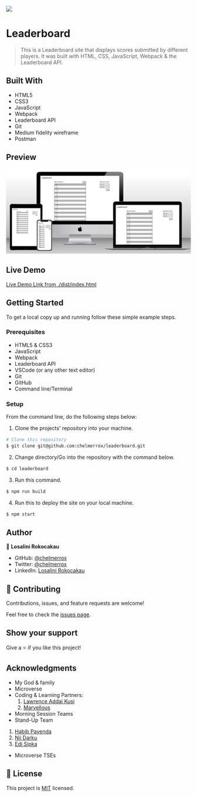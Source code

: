![](https://img.shields.io/badge/Microverse-blueviolet)

# Leaderboard

> This is a Leaderboard site that displays scores submitted by different players. It was built with HTML, CSS, JavaScript, Webpack &amp; the Leaderboard API.

## Built With

- HTML5
- CSS3
- JavaScript
- Webpack
- Leaderboard API
- Git
- Medium fidelity wireframe
- Postman

## Preview

![Website preview](./preview.png)

## Live Demo

[Live Demo Link from ./dist/index.html](https://raw.githack.com/chelmerrox/leaderboard/use-leaderboard-api/dist/index.html)

## Getting Started

To get a local copy up and running follow these simple example steps.

### Prerequisites

- HTML5 & CSS3 
- JavaScript
- Webpack
- Leaderboard API
- VSCode (or any other text editor)
- Git
- GitHub
- Command line/Terminal

### Setup

From the command line, do the following steps below:

1. Clone the projects' repository into your machine.

```bash
# Clone this repository
$ git clone git@github.com:chelmerrox/leaderboard.git

```
2. Change directory/Go into the repository with the command below.

```bash
$ cd leaderboard

```

3. Run this command.

```bash
$ npm run build

```

4. Run this to deploy the site on your local machine.

```bash
$ npm start

```

## Author

👤 **Losalini Rokocakau**

- GitHub: [@chelmerrox](https://github.com/chelmerrox)
- Twitter: [@chelmerrox](https://twitter.com/chelmerrox)
- LinkedIn: [Losalini Rokocakau](https://linkedin.com/in/losalini-rokocakau)

## 🤝 Contributing

Contributions, issues, and feature requests are welcome!

Feel free to check the [issues page](https://github.com/chelmerrox/leaderboard/issues).

## Show your support

Give a ⭐️ if you like this project!

## Acknowledgments

- My God & family
- Microverse
- Coding & Learning Partners: 
  1. [Lawrence Addai Kusi](https://github.com/kusiLaw) 
  2. [Marvellous](https://github.com/Tommymarvel) 
- Morning Session Teams
- Stand-Up Team
 1. [Habib Payenda](https://github.com/HabibPayenda) 
 2. [Nii Darku](https://github.com/niicode) 
 3. [Edi Sipka](https://github.com/edi-sipka) 
- Microverse TSEs

## 📝 License

This project is [MIT](./MIT.md) licensed.

